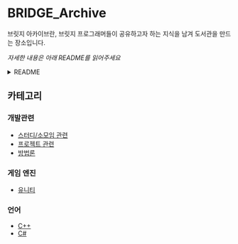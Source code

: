 # BRIDGE_Archive

브릿지 아카이브란, 브릿지 프로그래머들이 공유하고자 하는 지식을 남겨 도서관을 만드는 장소입니다.

*자세한 내용은 아래 README를 읽어주세요*

<details><summary>README</summary>
<p>

## What?

1. 게임 개발에 관련된 주제를 선택합니다.
2. 싸이클에 맞게 각자 지정된 날짜에 글을 업로드 합니다.
3. 다른분들의 글이 올라오면 피드백과 코멘트를 남깁니다.

## Why?

다른 동아리나 프로그래머 지식 아카이브를 보게 되면 수많은 기여자들이 좋은 글을 작성하고 지식을 저장하여 글을 읽고 같이 성장하는 선순환 구조를 가지고 있습니다.

브릿지 DEV조직을 포함하여 브릿지에서 나오는 다양한 유용한 정보를 기록하고자 만들었습니다.

[Example01](https://github.com/Integerous/goQuality-dev-contents)  
[Example02](https://80000coding.oopy.io/)

좋은 글을 작성하는 과정에서 자신이 알고 있는 지식을 정리하고 그것을 남에게 설명하기 위해 짜임새를 가다듬는 과정은 단순한 경험이 아닙니다.

프로젝트에 적용하기 위해 사용법을 알아본 것과 적용하고 그것에 대해 정리하고 기록하는 것에 대한 경험적 차이는 엄청납니다.

따라서 BRIDGE_Archive는 규칙적으로 다른 사람이 작성한 글을 보고 인사이트를 얻고, 피드백을 건네줍니다.

이후 자신의 글을 회고하며 좋은 글을 작성해내는 것을 목표로 합니다.

[좋은 개발 글을 작성하는 법](https://f-lab.kr/blog/developer-blog-tips)

## How?

1. 각자 글을 업로드할 날짜를 선택합니다.
2. 해당 날짜로부터 글 주제를 고민하고 2주 뒤에 글을 작성하여 업로드합니다.
3. 2주 단위로 스프린트를 돌립니다.
4. 참여중인 다른 사람들의 글에 대한 코멘트를 남깁니다.
5. 자신이 작성한 글에 대한 피드백을 보고 회고합니다.

- 업로드 날짜는 OT날 겹치는 날 없도록 결정합니다.
- 한 사람마다 2주마다 글을 작성한다고 생각하면 됩니다.
- 참여중인 다른 사람들의 글의 코멘트엔 되도록 피드백을 위주로 작성합니다.
- 글 작성은 해당 레포에 해도 좋고 개인 블로그, 카페를 통해 작성하셔도 좋습니다.

## Rule

업로드하는 글은 다음 규칙을 따릅니다.

- 단순한 알고리즘 풀이나 간단한 정보글은 지양합니다.
- 자신이 어떠한 과정을 거쳐서 문제를 해결하는지 드러내는 글
- 학습한 내용에 대해서 다른 사람도 이해하기 쉽게 정리한 글
- 기술에 대한 깊은 고찰이 있는 글
- 이외에도 본인이 읽고 싶은 글

*꼭 프로그래밍에 국한된 내용이 아닌 게임에 관련된 내용이라면 뭐든지 상관없습니다.*

단순 .md파일이 아닌 카페 글이나 본인 블로그에 글을 작성하여 링크를 걸어주셔도 됩니다.

또한 꼭 스프린트에 탑승하지 않으시고 글을 올려주셔도 됩니다.

참여하시다 불참, 중도 포기하셔도 전혀 불이익 없습니다.

## Q/A

Q. 깃허브에서 자세한 진행방식을 알려주세요.  
A. Project를 활용하여 개인 스프린트를 부여하고 이후 정리된 내용을 README 및 DEV에 반영합니다.  

Q. 스터디 종료 일자가 정해져 있나요?  
A. 참여자가 존재하는 한 계속 굴러갈 것 같습니다.  

Q. 정기 미팅이 있나요?  
A. 자료 공유나 사담을 위한 디스코드방은 존재하나 회의는 없습니다.  

</p>
</details> 



## 카테고리

### 개발관련

- [스터디/소모임 관련](/Development/README.md/#스터디소모임-관련)
- [프로젝트 관련](/Development/README.md/#프로젝트-관련)
- [방법론](/Development/README.md/#방법론)

### 게임 엔진

- [유니티](/GameEngine/README.md/#유니티)

### 언어

- [C++](/Language/README.md/#C++)
- [C#](/Language/README.md/#c-1)

